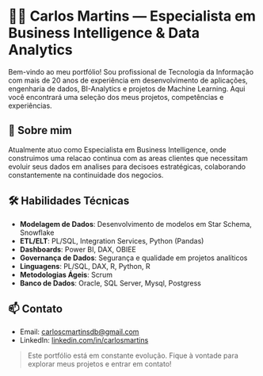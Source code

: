 # 👨‍💻 Carlos Martins — Especialista em Business Intelligence & Data Analytics

Bem-vindo ao meu portfólio! Sou profissional de Tecnologia da Informação com mais de 20 anos de experiência em desenvolvimento de aplicações, engenharia de dados, BI-Analytics e projetos de Machine Learning. Aqui você encontrará uma seleção dos meus projetos, competências e experiências.

## 🧠 Sobre mim
Atualmente atuo como Especialista em Business Intelligence, onde construimos uma relacao continua com as areas clientes que necessitam evoluir seus dados em analises para decisoes estratégicas, colaborando constantemente na continuidade dos negocios.


## 🛠️ Habilidades Técnicas
- **Modelagem de Dados**: Desenvolvimento de modelos em Star Schema, Snowflake
- **ETL/ELT**: PL/SQL, Integration Services, Python (Pandas)
- **Dashboards**: Power BI, DAX, OBIEE
- **Governança de Dados**: Segurança e qualidade em projetos analíticos
- **Linguagens**: PL/SQL, DAX, R, Python, R 
- **Metodologias Ágeis**: Scrum
- **Banco de Dados**: Oracle, SQL Server, Mysql, Postgress


## 📫 Contato
- Email: carloscmartinsdb@gmail.com 
- LinkedIn: [linkedin.com/in/carlosmartins](https://www.linkedin.com/in/carlos-cesar-martins)  

> Este portfólio está em constante evolução. Fique à vontade para explorar meus projetos e entrar em contato!






